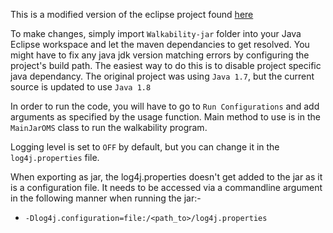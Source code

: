 This is a modified version of the eclipse project found [here](https://github.com/Serena-Chenzz/WalkabilityAurin/tree/master/Walkability-5points/src/main/java/org/mccaughey)

To make changes, simply import `Walkability-jar` folder into your Java Eclipse workspace and let the maven dependancies to get resolved.
You might have to fix any java jdk version matching errors by configuring the project's build path. The easiest way to do this is to disable project specific java dependancy.
The original project was using `Java 1.7`, but the current source is updated to use `Java 1.8`

In order to run the code, you will have to go to `Run Configurations` and add arguments as specified by the usage function.
Main method to use is in the `MainJarOMS` class to run the walkability program.

Logging level is set to `OFF` by default, but you can change it in the `log4j.properties` file.

When exporting as jar, the log4j.properties doesn't get added to the jar as it is a configuration file. It needs to be accessed via a commandline argument in the following manner when running the jar:-
  - `-Dlog4j.configuration=file:/<path_to>/log4j.properties`
